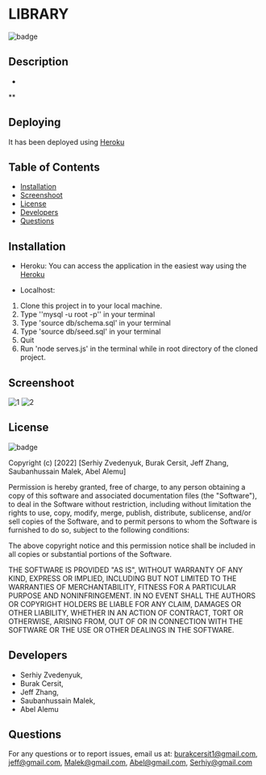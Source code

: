 # LIBRARY

![badge](https://img.shields.io/badge/license-MIT-orange)


## Description
*
**

## Deploying
It has been deployed using [Heroku](https://project2library.herokuapp.com/) 

## Table of Contents
* [Installation](#installation)
* [Screenshoot](#screenshoot)
* [License](#license)
* [Developers](#developers)
* [Questions](#questions)


## Installation
* Heroku: You can access the application in the easiest way using the [Heroku](https://...) 

* Localhost: 
1. Clone this project in to your local machine.
2. Type ''mysql -u root -p'' in your terminal
3. Type 'source db/schema.sql' in your terminal
4. Type 'source db/seed.sql'  in your terminal
5. Quit
6. Run 'node serves.js' in the terminal while in root directory of the cloned project.

## Screenshoot
![1](./)
![2](./)


## License
![badge](https://img.shields.io/badge/license-MIT-orange)

Copyright (c) [2022] [Serhiy Zvedenyuk, Burak Cersit, Jeff Zhang, Saubanhussain Malek, Abel Alemu]

Permission is hereby granted, free of charge, to any person obtaining a copy
of this software and associated documentation files (the "Software"), to deal
in the Software without restriction, including without limitation the rights
to use, copy, modify, merge, publish, distribute, sublicense, and/or sell
copies of the Software, and to permit persons to whom the Software is
furnished to do so, subject to the following conditions:

The above copyright notice and this permission notice shall be included in all
copies or substantial portions of the Software.

THE SOFTWARE IS PROVIDED "AS IS", WITHOUT WARRANTY OF ANY KIND, EXPRESS OR
IMPLIED, INCLUDING BUT NOT LIMITED TO THE WARRANTIES OF MERCHANTABILITY,
FITNESS FOR A PARTICULAR PURPOSE AND NONINFRINGEMENT. IN NO EVENT SHALL THE
AUTHORS OR COPYRIGHT HOLDERS BE LIABLE FOR ANY CLAIM, DAMAGES OR OTHER
LIABILITY, WHETHER IN AN ACTION OF CONTRACT, TORT OR OTHERWISE, ARISING FROM,
OUT OF OR IN CONNECTION WITH THE SOFTWARE OR THE USE OR OTHER DEALINGS IN THE
SOFTWARE.

## Developers
* Serhiy Zvedenyuk,
* Burak Cersit, 
* Jeff Zhang, 
* Saubanhussain Malek, 
* Abel Alemu

## Questions

For any questions or to report issues, email us at: burakcersit1@gmail.com, jeff@gmail.com, Malek@gmail.com, Abel@gmail.com, Serhiy@gmail.com

